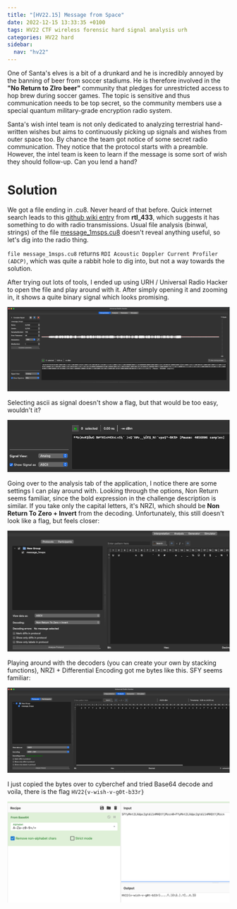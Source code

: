 ```yaml
---
title: "[HV22.15] Message from Space"
date: 2022-12-15 13:33:35 +0100
tags: HV22 CTF wireless forensic hard signal analysis urh
categories: HV22 hard
sidebar:
  nav: "hv22"
---
```


One of Santa's elves is a bit of a drunkard and he is incredibly annoyed by the banning of beer from soccer stadiums. He is therefore involved in the **"No Return to ZIro beer"** community that pledges for unrestricted access to hop brew during soccer games. The topic is sensitive and thus communication needs to be top secret, so the community members use a special quantum military-grade encryption radio system.

Santa's wish intel team is not only dedicated to analyzing terrestrial hand-written wishes but aims to continuously picking up signals and wishes from outer space too. By chance the team got notice of some secret radio communication. They notice that the protocol starts with a preamble. However, the intel team is keen to learn if the message is some sort of wish they should follow-up. Can you lend a hand?

# Solution

We got a file ending in .cu8. Never heard of that before. Quick internet search leads to this [github wiki entry](https://github.com/merbanan/rtl_433/wiki/View-a-saved-cu8-file) from **rtl_433**, which suggests it has something to do with radio transmissions. Usual file analysis (binwal, strings) of the file [message_1msps.cu8](/assets/hv22/hv22_15_message_1msps.cu8) doesn't reveal anything useful, so let's dig into the radio thing.

`file message_1msps.cu8` returns `RDI Acoustic Doppler Current Profiler (ADCP)`, which was quite a rabbit hole to dig into, but not a way towards the solution.

After trying out lots of tools, I ended up using URH / Universal Radio Hacker to open the file and play around with it. After simply opening it and zooming in, it shows a quite binary signal which looks promising.

![zoomed in](/assets/hv22/hv22_15_zoomedin.png)

Selecting ascii as signal doesn't show a flag, but that would be too easy, wouldn't it?

![ascii encoded gibberish](/assets/hv22/hv22_15_ascii.png)

Going over to the analysis tab of the application, I notice there are some settings I can play around with. Looking through the options, Non Return seems familiar, since the bold expression in the challenge description is similar. If you take only the capital letters, it's NRZI, which should be **Non Return To Zero + Invert** from the decoding. Unfortunately, this still doesn't look like a flag, but feels closer:

![getting closer with NRZI](/assets/hv22/hv22_15_nrzi.png)

Playing around with the decoders (you can create your own by stacking functions), NRZI + Differential Encoding got me bytes like this. SFY seems familiar:

![SFY seems familiar](/assets/hv22/hv22_15_bytes.png)

I just copied the bytes over to cyberchef and tried Base64 decode and voila, there is the flag `HV22{v-wish-v-g0t-b33r}`

![flag](/assets/hv22/hv22_15_flag.png)
